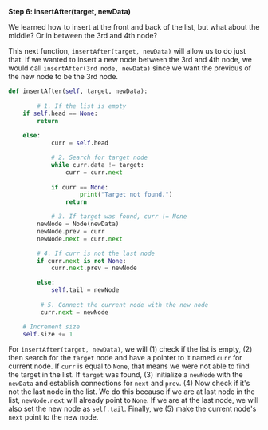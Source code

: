 <!--title={Inserting Items After another Item - Explain}--> 

<!--badges={Algorithms:4,Python:2}-->

<!--concepts={Inserting Into a List}-->

**Step 6: insertAfter(target, newData)**

We learned how to insert at the front and back of the list, but what about the middle? Or in between the 3rd and 4th node?

This next function, `insertAfter(target, newData)` will allow us to do just that. If we wanted to insert a new node between the 3rd and 4th node, we would call `insertAfter(3rd node, newData)` since we want the previous of the new node to be the 3rd node.

```python
def insertAfter(self, target, newData):
  
		# 1. If the list is empty
  	if self.head == None:
        return
    
    else:
    		curr = self.head

    		# 2. Search for target node
    		while curr.data != target:
      			curr = curr.next
            
            if curr == None:
            		print("Target not found.")
                return

    		# 3. If target was found, curr != None
        newNode = Node(newData)
        newNode.prev = curr
        newNode.next = curr.next

        # 4. If curr is not the last node
        if curr.next is not None:
          	curr.next.prev = newNode

        else:
            self.tail = newNode
            
         # 5. Connect the current node with the new node
         curr.next = newNode

    # Increment size
    self.size += 1
```

For `insertAfter(target, newData)`, we will (1) check if the list is empty, (2) then search for the `target` node and have a pointer to it named `curr` for current node. If `curr` is equal to `None`,  that means we were not able to find the target in the list. If `target` was found, (3) initialize a `newNode` with the `newData` and establish connections for `next` and `prev`. (4) Now check if it's not the last node in the list. We do this because if we are at last node in the list, `newNode.next` will already point to `None`. If we are at the last node, we will also set the new node as `self.tail`. Finally, we (5) make the current node's `next` point to the new node.

